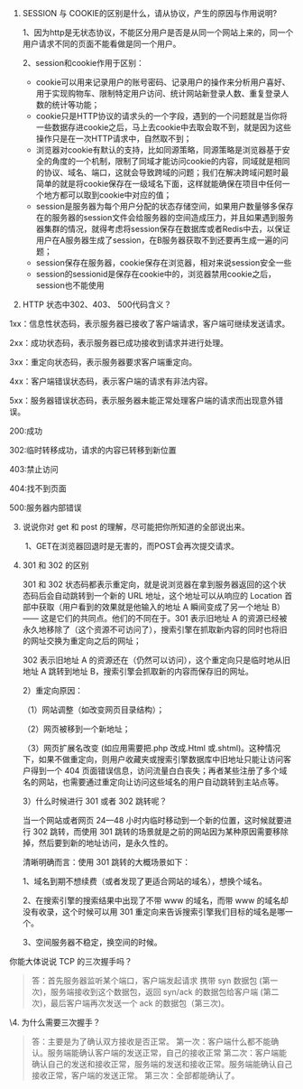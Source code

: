 1. SESSION 与 COOKIE的区别是什么，请从协议，产生的原因与作用说明?

   1、因为http是无状态协议，不能区分用户是否是从同一个网站上来的，同一个用户请求不同的页面不能看做是同一个用户。

   2、session和cookie作用于区别：

   - cookie可以用来记录用户的账号密码、记录用户的操作来分析用户喜好、用于实现购物车、限制特定用户访问、统计网站新登录人数、重复登录人数的统计等功能；
   - cookie只是HTTP协议的请求头的一个字段，遇到的一个问题就是当你将一些数据存进cookie之后，马上去cookie中去取会取不到，就是因为这些操作只是在一次HTTP请求中，自然取不到；
   - 浏览器对cookie有默认的支持，比如同源策略，同源策略是浏览器基于安全的角度的一个机制，限制了同域才能访问cookie的内容，同域就是相同的协议、域名、端口，这就会导致跨域的问题；我们在解决跨域问题时最简单的就是将cookie保存在一级域名下面，这样就能确保在项目中任何一个地方都可以取到cookie中对应的值；
   - session是服务器为每个用户分配的状态存储空间，如果用户数量够多保存在的服务器的session文件会给服务器的空间造成压力，并且如果遇到服务器集群的情况，就得考虑将session保存在数据库或者Redis中去，以保证用户在A服务器生成了session，在B服务器获取不到还要再生成一遍的问题；
   - session保存在服务器，cookie保存在浏览器，相对来说session安全一些
   - session的sessionid是保存在cookie中的，浏览器禁用cookie之后，session也不能使用

2.   HTTP 状态中302、403、 500代码含义？

   1xx：信息性状态码，表示服务器已接收了客户端请求，客户端可继续发送请求。

   2xx：成功状态码，表示服务器已成功接收到请求并进行处理。

   3xx：重定向状态码，表示服务器要求客户端重定向。

   4xx：客户端错误状态码，表示客户端的请求有非法内容。

   5xx：服务器错误状态码，表示服务器未能正常处理客户端的请求而出现意外错误。

   200:成功

   302:临时转移成功，请求的内容已转移到新位置 

   403:禁止访问

   404:找不到页面 

   500:服务器内部错误

3. 说说你对 get 和 post 的理解，尽可能把你所知道的全部说出来。

   ​	1、GET在浏览器回退时是无害的，而POST会再次提交请求。

4. 301 和 302 的区别

   301 和 302 状态码都表示重定向，就是说浏览器在拿到服务器返回的这个状态码后会自动跳转到一个新的 URL 地址，这个地址可以从响应的 Location 首部中获取（用户看到的效果就是他输入的地址 A 瞬间变成了另一个地址 B）—— 这是它们的共同点。他们的不同在于。301 表示旧地址 A 的资源已经被永久地移除了（这个资源不可访问了），搜索引擎在抓取新内容的同时也将旧的网址交换为重定向之后的网址；

   302 表示旧地址 A 的资源还在（仍然可以访问），这个重定向只是临时地从旧地址 A 跳转到地址 B，搜索引擎会抓取新的内容而保存旧的网址。

   2）重定向原因：

   （1）网站调整（如改变网页目录结构）；

   （2）网页被移到一个新地址；

   （3）网页扩展名改变 (如应用需要把.php 改成.Html 或.shtml)。这种情况下，如果不做重定向，则用户收藏夹或搜索引擎数据库中旧地址只能让访问客户得到一个 404 页面错误信息，访问流量白白丧失；再者某些注册了多个域名的网站，也需要通过重定向让访问这些域名的用户自动跳转到主站点等。

   3）什么时候进行 301 或者 302 跳转呢？

   当一个网站或者网页 24—48 小时内临时移动到一个新的位置，这时候就要进行 302 跳转，而使用 301 跳转的场景就是之前的网站因为某种原因需要移除掉，然后要到新的地址访问，是永久性的。

   清晰明确而言：使用 301 跳转的大概场景如下：

   1、域名到期不想续费（或者发现了更适合网站的域名），想换个域名。

   2、在搜索引擎的搜索结果中出现了不带 www 的域名，而带 www 的域名却没有收录，这个时候可以用 301 重定向来告诉搜索引擎我们目标的域名是哪一个。

   3、空间服务器不稳定，换空间的时候。



你能大体说说 TCP 的三次握手吗？

> 答：首先服务器监听某个端口，客户端发起请求 携带 syn 数据包 (第一次)，服务端接收到这个数据包，返回 syn/ack 的数据包给客户端 (第二次)，最后客户端再次发送一个 ack 的数据包（第三次)。

\4. 为什么需要三次握手？

> 答：主要是为了确认双方接收是否正常。
> 第一次：客户端什么都不能确认。服务端能确认客户端的发送正常，自己的接收正常
> 第二次：客户端能确认自己的发送和接收正常，服务端的发送和接收正常。服务端能确认自己接收正常，客户端的发送正常。
> 第三次：全部都能确认了。